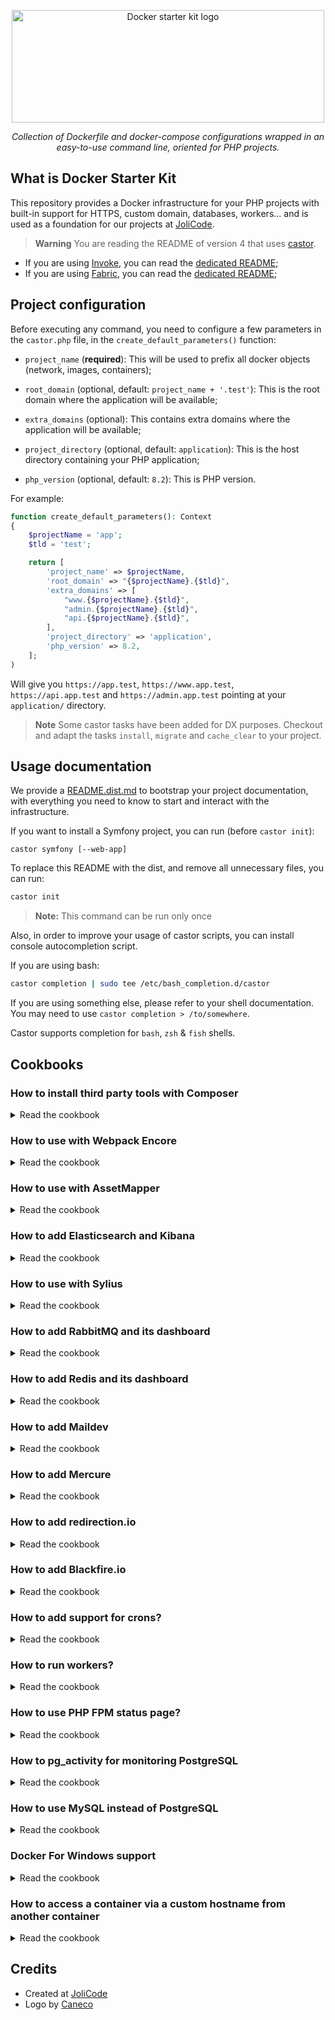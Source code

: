 <p align="center">
    <img width="500" height="180" src="https://jolicode.com/media/original/docker-starter-logo.png" alt="Docker starter kit logo" />
</p>

<p align="center">
    <i>Collection of Dockerfile and docker-compose configurations wrapped in an easy-to-use command line, oriented for PHP projects.</i>
</p>

## What is Docker Starter Kit

This repository provides a Docker infrastructure for your PHP projects with
built-in support for HTTPS, custom domain, databases, workers... and is used as
a foundation for our projects at [JoliCode](https://jolicode.com/).

> **Warning**
> You are reading the README of version 4 that uses [castor](https://github.com/jolicode/castor).

* If you are using [Invoke](https://www.pyinvoke.org/), you can read the [dedicated README](https://github.com/jolicode/docker-starter/tree/v3.11.0);
* If you are using [Fabric](https://www.fabfile.org/), you can read the [dedicated README](https://github.com/jolicode/docker-starter/tree/v2.0.0);

## Project configuration

Before executing any command, you need to configure a few parameters in the
`castor.php` file, in the `create_default_parameters()` function:

* `project_name` (**required**): This will be used to prefix all docker objects
(network, images, containers);

* `root_domain` (optional, default: `project_name + '.test'`): This is the root
domain where the application will be available;

* `extra_domains` (optional): This contains extra domains where the application
will be available;

* `project_directory` (optional, default: `application`): This is the host
directory containing your PHP application;

* `php_version` (optional, default: `8.2`): This is PHP version.

For example:

```php
function create_default_parameters(): Context
{
    $projectName = 'app';
    $tld = 'test';

    return [
        'project_name' => $projectName,
        'root_domain' => "{$projectName}.{$tld}",
        'extra_domains' => [
            "www.{$projectName}.{$tld}",
            "admin.{$projectName}.{$tld}",
            "api.{$projectName}.{$tld}",
        ],
        'project_directory' => 'application',
        'php_version' => 8.2,
    ];
)
```

Will give you `https://app.test`,  `https://www.app.test`,
`https://api.app.test` and `https://admin.app.test` pointing at your
`application/` directory.

> **Note**
> Some castor tasks have been added for DX purposes. Checkout and adapt
the tasks `install`, `migrate` and `cache_clear` to your project.

## Usage documentation

We provide a [README.dist.md](./README.dist.md) to bootstrap your project
documentation, with everything you need to know to start and interact with the
infrastructure.

If you want to install a Symfony project, you can run (before `castor init`):

```
castor symfony [--web-app]
```

To replace this README with the dist, and remove all unnecessary files, you can
run:

```bash
castor init
```

> **Note:**
> This command can be run only once

Also, in order to improve your usage of castor scripts, you can install console
autocompletion script.

If you are using bash:

```bash
castor completion | sudo tee /etc/bash_completion.d/castor
```

If you are using something else, please refer to your shell documentation. You
may need to use `castor completion > /to/somewhere`.

Castor supports completion for `bash`, `zsh` & `fish` shells.

## Cookbooks

### How to install third party tools with Composer

<details>

<summary>Read the cookbook</summary>

If you want to install some third party tools with Composer, it is recommended to install them in their dedicated directory.
PHPStan and PHP-CS-Fixer are already installed in the `tools` directory.

We suggest to:

1. create a composer.json which requires only this tool in `tools/<tool name>/composer.json`;

1. create an executable symbolic link to the tool from the root directory of the project: `ln -s ../<tool name>/vendor/bin/<tool bin> tools/bin/<tool bin>`;

> **Note**
> Relative symlinks works here, because the first part of the command is relative to the second part, not to the current directory.

Since `tools/bin` path is appended to the `$PATH`, tools will be available globally in the builder container.

</details>

### How to use with Webpack Encore

<details>

<summary>Read the cookbook</summary>

Note: this cookbook documents the integration of webpack 5+. For older version
of webpack, use previous version of the docker starter.

If you want to use Webpack Encore in a Symfony project,

1. Follow [instructions on symfony.com](https://symfony.com/doc/current/frontend/encore/installation.html#installing-encore-in-symfony-applications) to install webpack encore.

    You will need to follow [these instructions](https://symfony.com/doc/current/frontend/encore/simple-example.html) too.

1. Create a new service for encore:

    Add the following content to the `docker-compose.yml` file:

    ```yaml
    services:
        encore:
            build:
                context: services/php
                target: builder
            volumes:
                - "../../${PROJECT_DIRECTORY}:/home/app/application:cached"
            command: "yarn run dev-server --hot --host 0.0.0.0 --allowed-hosts encore.${PROJECT_ROOT_DOMAIN} --allowed-hosts ${PROJECT_ROOT_DOMAIN} --client-web-socket-url-hostname encore.${PROJECT_ROOT_DOMAIN} --client-web-socket-url-port 443 --client-web-socket-url-protocol wss"
            labels:
                - "traefik.enable=true"
                - "traefik.http.routers.${PROJECT_NAME}-encore.rule=Host(`encore.${PROJECT_ROOT_DOMAIN}`)"
                - "traefik.http.routers.${PROJECT_NAME}-encore.tls=true"
                - "traefik.http.services.encore.loadbalancer.server.port=8080"
    ```

1. Update the webpack configuration to specify the asset location in **dev**:

    ```diff
    diff --git a/application/webpack.config.js b/application/webpack.config.js
    index 056b04a..766c590 100644
    --- a/application/webpack.config.js
    +++ b/application/webpack.config.js
    @@ -6,13 +6,22 @@ if (!Encore.isRuntimeEnvironmentConfigured()) {
        Encore.configureRuntimeEnvironment(process.env.NODE_ENV || 'dev');
    }

    +
    +if (Encore.isProduction()) {
    +    Encore
    +        // public path used by the web server to access the output path
    +        .setPublicPath('/build')
    +        // only needed for CDN's or sub-directory deploy
    +        //.setManifestKeyPrefix('build/')
    +} else {
    +    Encore
    +        .setPublicPath('https://encore.app.test/build')
    +        .setManifestKeyPrefix('build/')
    +}
    +
    Encore
        // directory where compiled assets will be stored
        .setOutputPath('public/build/')
    -    // public path used by the web server to access the output path
    -    .setPublicPath('/build')
    -    // only needed for CDN's or sub-directory deploy
    -    //.setManifestKeyPrefix('build/')

        /*
        * ENTRY CONFIG
    ```

If the assets are not reachable, you may accept self-signed certificate. To do so, open a new tab
at https://encore.app.test and click on accept.

</details>

### How to use with AssetMapper

<details>

<summary>Read the cookbook</summary>

1. Follow [instructions on symfony.com](https://symfony.com/doc/current/frontend/asset_mapper.html#installation) to install AssetMapper.

1. Remove this block in the
`infrastructure/docker/services/php/frontend/etc/nginx/nginx.conf` file:

    ```
    location ~* \.(jpg|jpeg|png|gif|ico|css|js|svg)$ {
        access_log off;
        add_header Cache-Control "no-cache";
    }
    ```

1. Remove these lines in the `infrastructure/docker/services/php/Dockerfile` file:

    ```diff
    SHELL ["/bin/bash", "-o", "pipefail", "-c"]

    - ARG NODEJS_VERSION=18.x
    - RUN curl -s https://deb.nodesource.com/gpgkey/nodesource.gpg.key | gpg --dearmor > /usr/share/keyrings/nodesource.gpg \
    -     && echo "deb [signed-by=/usr/share/keyrings/nodesource.gpg] https://deb.nodesource.com/node_${NODEJS_VERSION} bullseye main" > /etc/apt/sources.list.d/nodejs.list

    # Default toys
    RUN apt-get update \
        && apt-get install -y --no-install-recommends \
            git \
            make \
    -       nodejs \
            sudo \
            unzip \
        && apt-get clean \
    -   && npm install -g yarn@1.22 \
        && rm -rf /var/lib/apt/lists/* /tmp/* /var/tmp/* /usr/share/doc/*
    ```
</details>

### How to add Elasticsearch and Kibana

<details>

<summary>Read the cookbook</summary>

In order to use Elasticsearch and Kibana, you should add the following content
to the `docker-compose.yml` file:

```yaml
volumes:
    elasticsearch-data: {}

services:
    elasticsearch:
        image: elasticsearch:7.8.0
        volumes:
            - elasticsearch-data:/usr/share/elasticsearch/data
        environment:
            - "discovery.type=single-node"
        labels:
            - "traefik.enable=true"
            - "traefik.http.routers.${PROJECT_NAME}-elasticsearch.rule=Host(`elasticsearch.${PROJECT_ROOT_DOMAIN}`)"
            - "traefik.http.routers.${PROJECT_NAME}-elasticsearch.tls=true"

    kibana:
        image: kibana:7.8.0
        depends_on:
            - elasticsearch
        labels:
            - "traefik.enable=true"
            - "traefik.http.routers.${PROJECT_NAME}-kibana.rule=Host(`kibana.${PROJECT_ROOT_DOMAIN}`)"
            - "traefik.http.routers.${PROJECT_NAME}-kibana.tls=true"
```

Then, you will be able to browse:

* `https://kibana.<root_domain>`
* `https://elasticsearch.<root_domain>`

In your application, you can use the following configuration:

* scheme: `http`;
* host: `elasticsearch`;
* port: `9200`.

</details>

### How to use with Sylius

<details>

<summary>Read the cookbook</summary>

Add the php extension `gd` to `infrastructure/docker/services/php/Dockerfile`

```
php${PHP_VERSION}-gd \
```

If you want to create a new Sylius project, you need to enter a builder (`inv
builder`) and run the following commands

1. Remove the `application` folder:

    ```bash
    cd ..
    rm -rf application/*
    ```

1. Create a new project:

    ```bash
    composer create-project sylius/sylius-standard application
    ```

1. Configure the `.env`

    ```bash
    sed -i 's#DATABASE_URL.*#DATABASE_URL=postgresql://app:app@postgres:5432/app\?serverVersion=12\&charset=utf8#' application/.env
    ```

</details>

### How to add RabbitMQ and its dashboard

<details>

<summary>Read the cookbook</summary>

In order to use RabbitMQ and its dashboard, you should add a new service:

```Dockerfile
# services/rabbitmq/Dockerfile
FROM rabbitmq:3-management-alpine

COPY etc/. /etc/
```

And you can add specific RabbitMQ configuration in the `services/rabbitmq/etc/rabbitmq/rabbitmq.conf` file:
```
# services/rabbitmq/etc/rabbitmq/rabbitmq.conf
vm_memory_high_watermark.absolute = 1GB
```

Finally, add the following content to the `docker-compose.yml` file:
```yaml
volumes:
    rabbitmq-data: {}

services:
    rabbitmq:
        build: services/rabbitmq
        volumes:
            - rabbitmq-data:/var/lib/rabbitmq
        labels:
            - "traefik.enable=true"
            - "traefik.http.routers.${PROJECT_NAME}-rabbitmq.rule=Host(`rabbitmq.${PROJECT_ROOT_DOMAIN}`)"
            - "traefik.http.routers.${PROJECT_NAME}-rabbitmq.tls=true"
            - "traefik.http.services.rabbitmq.loadbalancer.server.port=15672"
```

In order to publish and consume messages with PHP, you need to install the
`php${PHP_VERSION}-amqp` in the `php` image.

Then, you will be able to browse:

* `https://rabbitmq.<root_domain>` (username: `guest`, password: `guest`)

In your application, you can use the following configuration:

* host: `rabbitmq`;
* username: `guest`;
* password: `guest`;
* port: `rabbitmq`.

For example in Symfony you can use: `MESSENGER_TRANSPORT_DSN=amqp://guest:guest@rabbitmq:5672/%2f/messages`.

</details>

### How to add Redis and its dashboard

<details>

<summary>Read the cookbook</summary>

In order to use Redis and its dashboard, you should add the following content to
the `docker-compose.yml` file:

```yaml
volumes:
    redis-data: {}
    redis-insight-data: {}

services:
    redis:
        image: redis:5
        volumes:
            - "redis-data:/data"

    redis-insight:
        image: redislabs/redisinsight
        volumes:
            - "redis-insight-data:/db"
        labels:
            - "traefik.enable=true"
            - "traefik.http.routers.${PROJECT_NAME}-redis.rule=Host(`redis.${PROJECT_ROOT_DOMAIN}`)"
            - "traefik.http.routers.${PROJECT_NAME}-redis.tls=true"

```

In order to communicate with Redis, you need to install the
`php${PHP_VERSION}-redis` in the `php` image.

Then, you will be able to browse:

* `https://redis.<root_domain>`

In your application, you can use the following configuration:

* host: `redis`;
* port: `6379`.

</details>

### How to add Maildev

<details>

<summary>Read the cookbook</summary>

In order to use Maildev and its dashboard, you should add the following content
to the `docker-compose.yml` file:

```yaml
services:
    maildev:
        image: maildev/maildev
        environment:
            - MAILDEV_WEB_PORT=80
            - MAILDEV_SMTP_PORT=25
        labels:
            - "traefik.enable=true"
            - "traefik.http.routers.${PROJECT_NAME}-maildev.rule=Host(`maildev.${PROJECT_ROOT_DOMAIN}`)"
            - "traefik.http.routers.${PROJECT_NAME}-maildev.tls=true"
            - "traefik.http.services.maildev.loadbalancer.server.port=80"
```

Then, you will be able to browse:

* `https://maildev.<root_domain>`

In your application, you can use the following configuration:

* scheme: `smtp`;
* host: `maildev`;
* port: `25`.

For example in Symfony you can use: `MAILER_DSN=smtp://maildev:25`.

</details>

### How to add Mercure

<details>

<summary>Read the cookbook</summary>

In order to use Mercure, you should add the following content to the
`docker-compose.yml` file:

```yaml
services:
    mercure:
        image: dunglas/mercure
        environment:
            - "MERCURE_PUBLISHER_JWT_KEY=password"
            - "MERCURE_SUBSCRIBER_JWT_KEY=password"
            - "ALLOW_ANONYMOUS=1"
            - "CORS_ALLOWED_ORIGINS=*"
        labels:
            - "traefik.enable=true"
            - "traefik.http.routers.${PROJECT_NAME}-mercure.rule=Host(`mercure.${PROJECT_ROOT_DOMAIN}`)"
            - "traefik.http.routers.${PROJECT_NAME}-mercure.tls=true"
```

If you are using Symfony, you must put the following configuration in the `.env` file:

```
MERCURE_PUBLISH_URL=http://mercure/.well-known/mercure
MERCURE_JWT_TOKEN=eyJhbGciOiJIUzI1NiIsInR5cCI6IkpXVCJ9.eyJtZXJjdXJlIjp7InN1YnNjcmliZSI6W10sInB1Ymxpc2giOltdfX0.t9ZVMwTzmyjVs0u9s6MI7-oiXP-ywdihbAfPlghTBeQ
```

</details>

### How to add redirection.io

<details>

<summary>Read the cookbook</summary>

In order to use redirection.io, you should add the following content to the
`docker-compose.yml` file to run the agent:

```yaml
services:
    redirectionio-agent:
        build: services/redirectionio-agent
```

Add the following file `infrastructure/docker/services/redirectionio-agent/Dockerfile`:

```Dockerfile
FROM alpine:3.12 as alpine

WORKDIR /tmp

RUN apk add --no-cache wget ca-certificates \
    && wget https://packages.redirection.io/dist/stable/2/any/redirectionio-agent-latest_any_amd64.tar.gz \
    && tar -xzvf redirectionio-agent-latest_any_amd64.tar.gz

FROM scratch

# Binary copied from tar
COPY --from=alpine /tmp/redirection-agent/redirectionio-agent /usr/local/bin/redirectionio-agent

# Configuration, can be replaced by your own
COPY etc /etc

# Root SSL Certificates, needed as we do HTTPS requests to our service
COPY --from=alpine /etc/ssl/certs/ca-certificates.crt /etc/ssl/certs/

CMD ["/usr/local/bin/redirectionio-agent"]
```

Add `infrastructure/docker/services/redirectionio-agent/etc/redirectionio/agent.yml`:

```yaml
instance_name: "my-instance-dev" ### You may want to change this
listen: 0.0.0.0:10301
```

Then you'll need `wget`. In
`infrastructure/docker/services/php/Dockerfile`, in stage `frontend`:

```Dockerfile
RUN apt-get update \
    && apt-get install -y --no-install-recommends \
        wget \
    && apt-get clean \
    && rm -rf /var/lib/apt/lists/* /tmp/* /var/tmp/* /usr/share/doc/*
```

You can group this command with another one.

Then, **after** installing nginx, you need to install the module:

```Dockerfile
RUN wget -q -O - https://packages.redirection.io/gpg.key | gpg --dearmor > /usr/share/keyrings/redirection.io.gpg \
    && echo "deb [signed-by=/usr/share/keyrings/redirection.io.gpg] https://packages.redirection.io/deb/stable/2 focal main" | tee -a /etc/apt/sources.list.d/packages_redirection_io_deb.list \
    && apt-get update \
    && apt-get install libnginx-mod-redirectionio \
    && apt-get clean \
    && rm -rf /var/lib/apt/lists/* /tmp/* /var/tmp/* /usr/share/doc/*
```

Finally, you need to edit
`infrastructure/docker/services/php/frontend/etc/nginx/nginx.conf` to add the
following configuration in the `server` block:

```
redirectionio_pass redirectionio-agent:10301;
redirectionio_project_key "AAAAAAAAAAAAAAAA:BBBBBBBBBBBBBBBB";
```

**Don't forget to change the project key**.

</details>

### How to add Blackfire.io

<details>

<summary>Read the cookbook</summary>

In order to use Blackfire.io, you should add the following content to the
`docker-compose.yml` file to run the agent:

```yaml
services:
    blackfire:
        image: blackfire/blackfire
        environment:
            BLACKFIRE_SERVER_ID: FIXME
            BLACKFIRE_SERVER_TOKEN: FIXME
            BLACKFIRE_CLIENT_ID: FIXME
            BLACKFIRE_CLIENT_TOKEN: FIXME

```

Then you'll need `wget`. In
`infrastructure/docker/services/php/Dockerfile`, in stage `base`:

```Dockerfile
RUN apt-get update \
    && apt-get install -y --no-install-recommends \
        wget \
    && apt-get clean \
    && rm -rf /var/lib/apt/lists/* /tmp/* /var/tmp/* /usr/share/doc/*
```

You can group this command with another one.

Then, **after** installing PHP, you need to install the probe:

```Dockerfile
RUN wget -q -O - https://packages.blackfire.io/gpg.key | gpg --dearmor > /usr/share/keyrings/blackfire.io.gpg \
    && sh -c 'echo "deb [signed-by=/usr/share/keyrings/blackfire.io.gpg] http://packages.blackfire.io/debian any main" > /etc/apt/sources.list.d/blackfire.list' \
    && apt-get update \
    && apt-get install -y --no-install-recommends \
        blackfire-php \
    && apt-get clean \
    && rm -rf /var/lib/apt/lists/* /tmp/* /var/tmp/* /usr/share/doc/* \
    && sed -i 's#blackfire.agent_socket.*#blackfire.agent_socket=tcp://blackfire:8707#' /etc/php/${PHP_VERSION}/mods-available/blackfire.ini
```

If you want to profile HTTP calls, you need to enable the probe with PHP-FPM.
So in `infrastructure/docker/services/php/Dockerfile`:

```Dockerfile
RUN phpenmod blackfire
```

Here also, You can group this command with another one.

</details>

### How to add support for crons?

<details>

<summary>Read the cookbook</summary>

In order to set up crontab, you should add a new container:

```Dockerfile
# services/php/Dockerfile

FROM php-base as cron

RUN apt-get update \
    && apt-get install -y --no-install-recommends \
        cron \
    && apt-get clean \
    && rm -rf /var/lib/apt/lists/* /tmp/* /var/tmp/* /usr/share/doc/*

COPY crontab /etc/cron.d/crontab
RUN crontab /etc/cron.d/crontab

CMD ["cron", "-f"]
```

And you can add all your crons in the `services/php/crontab` file:
```crontab
* * * * * su app -c "/usr/local/bin/php -r 'echo time().PHP_EOL;'" > /proc/1/fd/1 2>&1
```

Finally, add the following content to the `docker-compose.yml` file:
```yaml
services:
    cron:
        build:
            context: services/php
            target: cron
        volumes:
            - "../../${PROJECT_DIRECTORY}:/home/app/application:cached"
```

</details>

### How to run workers?

<details>

<summary>Read the cookbook</summary>

In order to set up workers, you should define their services in the `docker-compose.worker.yml` file:

```yaml
services:
    worker_my_worker:
        <<: *worker_base
        command: /home/app/application/my-worker

    worker_date:
        <<: *worker_base
        command: watch -n 1 date
```

</details>

### How to use PHP FPM status page?

<details>

<summary>Read the cookbook</summary>

If you want to use the [PHP FPM status
page](https://www.php.net/manual/en/fpm.status.php) you need to remove a
configuration block in the
`infrastructure/docker/services/php/frontend/etc/nginx/nginx.conf` file:

```diff
-        # Remove this block if you want to access to PHP FPM monitoring
-        # dashboarsh (on URL: /php-fpm-status). WARNING: on production, you must
-        # secure this page (by user IP address, with a password, for example)
-        location ~ ^/php-fpm-status$ {
-            deny all;
-        }
-
```

And if your application uses the front controller pattern, and you want to see
the real request URI, you also need to uncomment the following configuration
block:

```diff
-            # # Uncomment if you want to use /php-fpm-status endpoint **with**
-            # # real request URI. It may have some side effects, that's why it's
-            # # commented by default
-            # fastcgi_param SCRIPT_NAME $request_uri;
+            # Uncomment if you want to use /php-fpm-status endpoint **with**
+            # real request URI. It may have some side effects, that's why it's
+            # commented by default
+            fastcgi_param SCRIPT_NAME $request_uri;
```

</details>

### How to pg_activity for monitoring PostgreSQL

<details>

<summary>Read the cookbook</summary>

In order to install pg_activity, you should add the following content to the
`infrastructure/docker/services/postgres/Dockerfile` file:

```Dockerfile
RUN apt-get update \
    && apt-get install -y --no-install-recommends \
        pg-activity \
    && apt-get clean \
    && rm -rf /var/lib/apt/lists/* /tmp/* /var/tmp/* /usr/share/doc/*
```

Then, you can add the following content to the `tasks.py` file:

```py
@task
def pg_activity(c):
    """
    Monitor PostgreSQL
    """
    docker_compose(c, 'exec postgres pg_activity -U app', bare_run=True)
```

Finally you can use the following command:

```
inv pg-activity
```

</details>

### How to use MySQL instead of PostgreSQL

<details>

<summary>Read the cookbook</summary>

In order to use MySQL, you will need to apply this patch:

```diff
diff --git a/infrastructure/docker/docker-compose.builder.yml b/infrastructure/docker/docker-compose.builder.yml
index d00f315..bdfdc65 100644
--- a/infrastructure/docker/docker-compose.builder.yml
+++ b/infrastructure/docker/docker-compose.builder.yml
@@ -10,7 +10,7 @@ services:
     builder:
         build: services/builder
         depends_on:
-            - postgres
+            - mysql
         environment:
             - COMPOSER_MEMORY_LIMIT=-1
         volumes:
diff --git a/infrastructure/docker/docker-compose.worker.yml b/infrastructure/docker/docker-compose.worker.yml
index 2eda814..59f8fed 100644
--- a/infrastructure/docker/docker-compose.worker.yml
+++ b/infrastructure/docker/docker-compose.worker.yml
@@ -5,7 +5,7 @@ x-services-templates:
     worker_base: &worker_base
         build: services/worker
         depends_on:
-            - postgres
+            - mysql
             #- rabbitmq
         volumes:
             - "../../${PROJECT_DIRECTORY}:/home/app/application:cached"
diff --git a/infrastructure/docker/docker-compose.yml b/infrastructure/docker/docker-compose.yml
index 49a2661..1804a01 100644
--- a/infrastructure/docker/docker-compose.yml
+++ b/infrastructure/docker/docker-compose.yml
@@ -1,7 +1,7 @@
 version: '3.7'

 volumes:
-    postgres-data: {}
+    mysql-data: {}

 services:
     router:
@@ -13,7 +13,7 @@ services:
     frontend:
         build: services/frontend
         depends_on:
-            - postgres
+            - mysql
         volumes:
             - "../../${PROJECT_DIRECTORY}:/home/app/application:cached"
         labels:
@@ -24,10 +24,7 @@ services:
             # Comment the next line to be able to access frontend via HTTP instead of HTTPS
             - "traefik.http.routers.${PROJECT_NAME}-frontend-unsecure.middlewares=redirect-to-https@file"

-    postgres:
-        build: services/postgres
-        environment:
-            - POSTGRES_USER=app
-            - POSTGRES_PASSWORD=app
+    mysql:
+        build: services/mysql
         volumes:
-            - postgres-data:/var/lib/postgresql/data
+            - mysql-data:/var/lib/mysql
diff --git a/infrastructure/docker/services/mysql/Dockerfile b/infrastructure/docker/services/mysql/Dockerfile
new file mode 100644
index 0000000..e9e0245
--- /dev/null
+++ b/infrastructure/docker/services/mysql/Dockerfile
@@ -0,0 +1,3 @@
+FROM mariadb:10.4
+
+ENV MYSQL_ALLOW_EMPTY_PASSWORD=1
diff --git a/infrastructure/docker/services/php/Dockerfile b/infrastructure/docker/services/php/Dockerfile
index 56e1835..95fee78 100644
--- a/infrastructure/docker/services/php/Dockerfile
+++ b/infrastructure/docker/services/php/Dockerfile
@@ -24,7 +24,7 @@ RUN apk add --no-cache \
     php${PHP_VERSION}-intl \
     php${PHP_VERSION}-mbstring \
-    php${PHP_VERSION}-pgsql \
+    php${PHP_VERSION}-mysql \
     php${PHP_VERSION}-xml \
     php${PHP_VERSION}-zip \
diff --git a/infrastructure/docker/services/postgres/Dockerfile b/infrastructure/docker/services/postgres/Dockerfile
deleted file mode 100644
index a1c26c4..0000000
--- a/infrastructure/docker/services/postgres/Dockerfile
+++ /dev/null
@@ -1,3 +0,0 @@
-FROM postgres:12
-
-EXPOSE 5432
```

</details>

### Docker For Windows support

<details>

<summary>Read the cookbook</summary>

This starter kit is compatible with Docker for Windows, so you can enjoy native Docker experience on Windows. You will have to keep in mind some differences:

- You will be prompted to run the env vars manually if you use PowerShell.
</details>

### How to access a container via a custom hostname from another container

<details>

<summary>Read the cookbook</summary>

Let's say you have a container (`frontend`) that responds to many hostnames:
`app.test`, `api.app.test`, `admin.app.test`. And you have another container
(`builder`) that needs to call the `frontend` with a specific hostname - or with
HTTPS. This is usually the case when you have a functional test suite.

To enable this feature, you need to add `extra_hosts` to the `builder` container
like so:

```yaml
services:
    builder:
        # [...]
        extra_hosts:
            - "app.test:172.17.0.1"
            - "api.app.test:172.17.0.1"
            - "admin.app.test:172.17.0.1"
```

Note: `172.17.0.1` is the default IP of the `docker0` interface. It can be
different on some installations. You can see this IP thanks to the following
command `ip address show docker0`. Since `docker-compose.yml` file supports
environment variables you may script this with Castor.

</details>

## Credits

- Created at [JoliCode](https://jolicode.com/)
- Logo by [Caneco](https://twitter.com/caneco)
